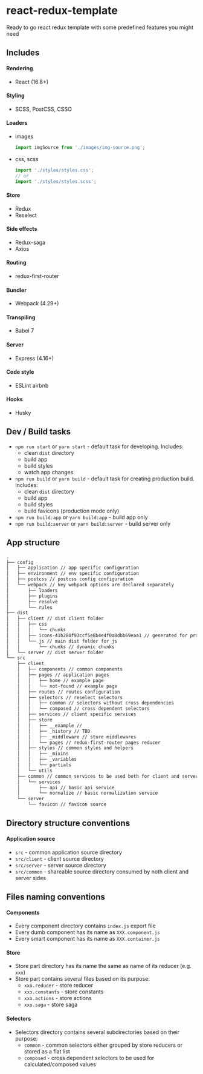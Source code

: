 # react-redux-template
Ready to go react redux template with some predefined features you might need
## Includes
#### Rendering
- React (16.8+)
#### Styling
- SCSS, PostCSS, CSSO
#### Loaders
- images
	```javascript
	import imgSource from './images/img-source.png';
	```
- css, scss
	```javascript
	import './styles/styles.css';
	// or
	import './styles/styles.scss';
	```
#### Store
- Redux
- Reselect
#### Side effects
- Redux-saga
- Axios
#### Routing
- redux-first-router
#### Bundler
- Webpack (4.29+)
#### Transpiling 
- Babel 7
#### Server
- Express (4.16+)
#### Code style
- ESLint airbnb
#### Hooks
- Husky

	
## Dev / Build tasks
- ```npm run start``` or ```yarn start``` - default task for developing. Includes:
	- clean ```dist``` directory
	- build app
	- build styles
	- watch app changes
- ```npm run build``` or ```yarn build``` - default task for creating production build. Includes:
	- clean ```dist``` directory
	- build app
	- build styles
	- build favicons (production mode only)
- ```npm run build:app``` or ```yarn build:app``` - build app only
- ```npm run build:server``` or ```yarn build:server``` - build server only

## App structure

```bash
.
├── config
│   ├── application // app specific configuration
│   ├── environment // env specific configuration
│   ├── postcss // postcss config configuration
│   └── webpack // key webpack options are declared separately
│       ├── loaders
│       ├── plugins
│       ├── resolve
│       └── rules
├── dist
│   ├── client // dist client folder
│   │   ├── css
│   │   │   └── chunks
│   │   ├── icons-41b280f93ccf5e8b4e4f0a8dbb69eaa1 // generated for production build
│   │   └── js // main dist folder for js
│   │       └── chunks // dynamic chunks
│   └── server // dist server folder
└── src
    ├── client
    │   ├── components // common components
    │   ├── pages // application pages
    │   │   ├── home // example page
    │   │   └── not-found // example page
    │   ├── routes // routes configuration
    │   ├── selectors // reselect selectors
    │   │   ├── common // selectors without cross dependencies
    │   │   └── composed // cross dependent selectors
    │   ├── services // client specific services
    │   ├── store
    │   │   ├── __example // 
    │   │   ├── _history // TBD
    │   │   ├── _middleware // store middlewares
    │   │   └── pages // redux-first-router pages reducer
    │   ├── styles // common styles and helpers
    │   │   ├── _mixins
    │   │   ├── _variables
    │   │   └── partials
    │   └── utils
    ├── common // common services to be used both for client and server sides
    │   └── services
    │       ├── api // basic api service
    │       └── normalize // basic normalization service
    └── server
        └── favicon // favicon source

```

## Directory structure conventions

#### Application source
- `src` - common application source directory
- `src/client` - client source directory
- `src/server` - server source directory
- `src/common` - shareable source directory consumed by noth client and server sides

## Files naming conventions

#### Components
- Every component directory contains `index.js` export file
- Every dumb component has its name as `XXX.component.js`
- Every smart component has its name as `XXX.container.js`

####  Store
- Store part directory has its name the same as name of its reducer (e.g. `xxx`)
- Store part contains several files based on its purpose:
	- `xxx.reducer` - store reducer
	- `xxx.constants` - store constants
	- `xxx.actions` - store actions
	- `xxx.saga` - store saga

#### Selectors
- Selectors directory contains several subdirectories based on their purpose:
	- `common` - common selectors either grouped by store reducers or stored as a flat list
	- `composed` - cross dependent selectors to be used for calculated/composed values
	
